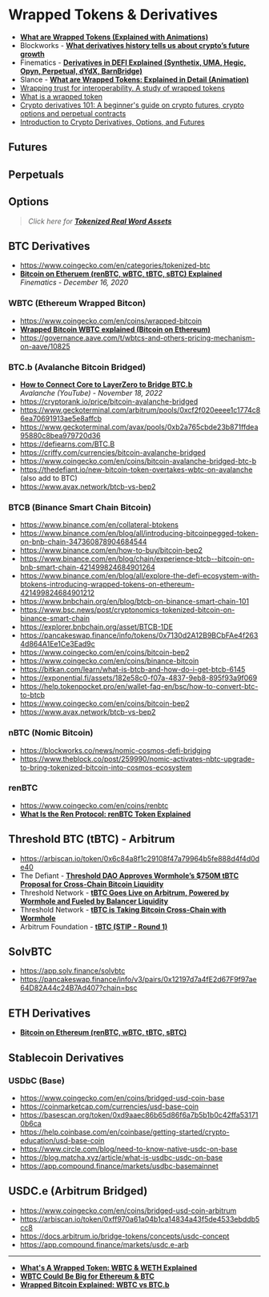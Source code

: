 # Wrapped Tokens & Derivatives

 - [**What are Wrapped Tokens (Explained with Animations)**](https://www.youtube.com/watch?v=DuwQ6NuPQp4)
 - Blockworks - [**What derivatives history tells us about crypto’s future growth**](https://blockworks.co/news/derivatives-history-cryptos-future-growth)
 - Finematics - [**Derivatives in DEFI Explained (Synthetix, UMA, Hegic, Opyn, Perpetual, dYdX, BarnBridge)**](https://www.youtube.com/watch?v=QxoqPZRw9y4)
 - Slance - [**What are Wrapped Tokens: Explained in Detail (Animation)**](https://www.youtube.com/watch?v=SjdJWr8hgRY)
 - [Wrapping trust for interoperability. A study of wrapped tokens](https://arxiv.org/ftp/arxiv/papers/2109/2109.06847.pdf)
 - [What is a wrapped token](https://learn.radixdlt.com/article/what-is-a-wrapped-token)
 - [Crypto derivatives 101: A beginner's guide on crypto futures, crypto options and perpetual contracts](https://cointelegraph.com/learn/crypto-derivatives)
 - [Introduction to Crypto Derivatives, Options, and Futures](https://crypto.com/university/what-are-crypto-derivatives-options-futures)

## Futures
## Perpetuals
## Options

> _Click here for [**Tokenized Real Word Assets**](https://github.com/travisfont/Inside-the-Blocks/blob/main/DeFi/Tokenized%20Real%20Word%20Assets.md)_

## BTC Derivatives
 - https://www.coingecko.com/en/categories/tokenized-btc
 - [**Bitcoin on Etheruem (renBTC, wBTC, tBTC, sBTC) Explained**](https://www.youtube.com/watch?v=iExly7FGKAQ)
  <br/>_Finematics - December 16, 2020_

### WBTC (Ethereum Wrapped Bitcon)
 - https://www.coingecko.com/en/coins/wrapped-bitcoin
 - [**Wrapped Bitcoin WBTC explained (Bitcoin on Ethereum)**](https://www.youtube.com/watch?v=ogm-BWbXvnU)
 - https://governance.aave.com/t/wbtcs-and-others-pricing-mechanism-on-aave/10825
### BTC.b (Avalanche Bitcoin Bridged)
- [**How to Connect Core to LayerZero to Bridge BTC.b**](https://www.youtube.com/watch?v=WZKYzsZORGc)
  <br/>_Avalanche (YouTube) - November 18, 2022_
- https://cryptorank.io/price/bitcoin-avalanche-bridged
- https://www.geckoterminal.com/arbitrum/pools/0xcf2f020eeee1c1774c86ea70691913ae5e8affcb
- https://www.geckoterminal.com/avax/pools/0xb2a765cbde23b871ffdea95880c8bea979720d36
- https://defiearns.com/BTC.B
- https://criffy.com/currencies/bitcoin-avalanche-bridged
- https://www.coingecko.com/en/coins/bitcoin-avalanche-bridged-btc-b
- https://thedefiant.io/new-bitcoin-token-overtakes-wbtc-on-avalanche (also add to BTC)
- https://www.avax.network/btcb-vs-bep2

### BTCB (Binance Smart Chain Bitcoin)
- https://www.binance.com/en/collateral-btokens
- https://www.binance.com/en/blog/all/introducing-bitcoinpegged-token-on-bnb-chain-347360878904684544
- https://www.binance.com/en/how-to-buy/bitcoin-bep2
- https://www.binance.com/en/blog/chain/experience-btcb--bitcoin-on-bnb-smart-chain-421499824684901264
- https://www.binance.com/en/blog/all/explore-the-defi-ecosystem-with-btokens-introducing-wrapped-tokens-on-ethereum-421499824684901212
- https://www.bnbchain.org/en/blog/btcb-on-binance-smart-chain-101
- https://www.bsc.news/post/cryptonomics-tokenized-bitcoin-on-binance-smart-chain
- https://explorer.bnbchain.org/asset/BTCB-1DE
- https://pancakeswap.finance/info/tokens/0x7130d2A12B9BCbFAe4f2634d864A1Ee1Ce3Ead9c
- https://www.coingecko.com/en/coins/bitcoin-bep2
- https://www.coingecko.com/en/coins/binance-bitcoin
- https://bitkan.com/learn/what-is-btcb-and-how-do-i-get-btcb-6145
- https://exponential.fi/assets/182e58c0-f07a-4837-9eb8-895f93a9f069
- https://help.tokenpocket.pro/en/wallet-faq-en/bsc/how-to-convert-btc-to-btcb
- https://www.coingecko.com/en/coins/bitcoin-bep2
- https://www.avax.network/btcb-vs-bep2

### nBTC (Nomic Bitcoin)
- https://blockworks.co/news/nomic-cosmos-defi-bridging
- https://www.theblock.co/post/259990/nomic-activates-nbtc-upgrade-to-bring-tokenized-bitcoin-into-cosmos-ecosystem

### renBTC
 - https://www.coingecko.com/en/coins/renbtc
 - [**What Is the Ren Protocol: renBTC Token Explained**](https://www.youtube.com/watch?v=mdoc-Qcc2-8)

## Threshold BTC (tBTC) - Arbitrum

- https://arbiscan.io/token/0x6c84a8f1c29108f47a79964b5fe888d4f4d0de40
- The Defiant - [**Threshold DAO Approves Wormhole’s $750M tBTC Proposal for Cross-Chain Bitcoin Liquidity**](https://thedefiant.io/threshold-dao-approves-wormhole-s-usd750m-tbtc-proposal-for-cross-chain-bitcoin-liquidity)
- Threshold Network - [**tBTC Goes Live on Arbitrum, Powered by Wormhole and Fueled by Balancer Liquidity**](https://blog.threshold.network/tbtc-goes-live-on-arbitrum-powered-by-wormhole-and-fueled-by-balancer-liquidity/)
- Threshold Network - [**tBTC is Taking Bitcoin Cross-Chain with Wormhole**](https://blog.threshold.network/tbtc-is-taking-bitcoin-cross-chain-integration-of-wormhole-will-enable-deployment-on-20-side-chains-catalyze-bridging-of-750m-in-value-across-defi/)
- Arbitrum Foundation - [**tBTC (STIP - Round 1)**](https://forum.arbitrum.foundation/t/tbtc-final-stip-round-1/17022)

## SolvBTC
- https://app.solv.finance/solvbtc
- https://pancakeswap.finance/info/v3/pairs/0x12197d7a4fE2d67F9f97ae64D82A44c24B7Ad407?chain=bsc

## ETH Derivatives

- [**Bitcoin on Ethereum (renBTC, wBTC, tBTC, sBTC)**](https://www.youtube.com/watch?v=iExly7FGKAQ)

## Stablecoin Derivatives

### USDbC (Base)
 - https://www.coingecko.com/en/coins/bridged-usd-coin-base
 - https://coinmarketcap.com/currencies/usd-base-coin
 - https://basescan.org/token/0xd9aaec86b65d86f6a7b5b1b0c42ffa531710b6ca
 - https://help.coinbase.com/en/coinbase/getting-started/crypto-education/usd-base-coin
 - https://www.circle.com/blog/need-to-know-native-usdc-on-base
 - https://blog.matcha.xyz/article/what-is-usdbc-usdc-on-base
 - https://app.compound.finance/markets/usdbc-basemainnet

## USDC.e (Arbitrum Bridged)
 - https://www.coingecko.com/en/coins/bridged-usd-coin-arbitrum
 - https://arbiscan.io/token/0xff970a61a04b1ca14834a43f5de4533ebddb5cc8
 - https://docs.arbitrum.io/bridge-tokens/concepts/usdc-concept
 - https://app.compound.finance/markets/usdc.e-arb

---


- [**What's A Wrapped Token: WBTC & WETH Explained**](https://www.youtube.com/watch?v=hhuJRsv9ao8)
- [**WBTC Could Be Big for Ethereum & BTC**](https://www.youtube.com/watch?v=1Wqs278hN6M)
- [**Wrapped Bitcoin Explained: WBTC vs BTC.b**](https://www.youtube.com/watch?v=onBJAZDVMUc)
